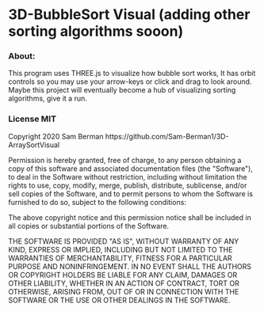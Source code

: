 <h1>3D-BubbleSort Visual (adding other sorting algorithms sooon)</h1>
<h3> About: </h3>
<p> 
This program uses THREE.js to visualize how bubble sort works, It has orbit controls so you may use your arrow-keys or click and drag to look around. 
  Maybe this project will eventually become a hub of visualizing sorting algorithms, give it a run. 

</p>
<h3> License MIT </h3>
<p>Copyright 2020 Sam Berman https://github.com/Sam-Berman1/3D-ArraySortVisual

Permission is hereby granted, free of charge, to any person obtaining a copy of this software and associated documentation files (the "Software"), to deal in the Software without restriction, including without limitation the rights to use, copy, modify, merge, publish, distribute, sublicense, and/or sell copies of the Software, and to permit persons to whom the Software is furnished to do so, subject to the following conditions:

The above copyright notice and this permission notice shall be included in all copies or substantial portions of the Software.

THE SOFTWARE IS PROVIDED "AS IS", WITHOUT WARRANTY OF ANY KIND, EXPRESS OR IMPLIED, INCLUDING BUT NOT LIMITED TO THE WARRANTIES OF MERCHANTABILITY, FITNESS FOR A PARTICULAR PURPOSE AND NONINFRINGEMENT. IN NO EVENT SHALL THE AUTHORS OR COPYRIGHT HOLDERS BE LIABLE FOR ANY CLAIM, DAMAGES OR OTHER LIABILITY, WHETHER IN AN ACTION OF CONTRACT, TORT OR OTHERWISE, ARISING FROM, OUT OF OR IN CONNECTION WITH THE SOFTWARE OR THE USE OR OTHER DEALINGS IN THE SOFTWARE.</p>

